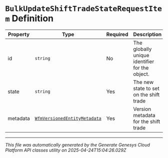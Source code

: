 # `BulkUpdateShiftTradeStateRequestItem` Definition

| Property | Type | Required | Description |
|----------|------|----------|-------------|
| id | `string` | No | The globally unique identifier for the object. |
| state | `string` | Yes | The new state to set on the shift trade |
| metadata | [`WfmVersionedEntityMetadata`](wfmversionedentitymetadata-definition.md) | Yes | Version metadata for the shift trade |

---

*This file was automatically generated by the Generate Genesys Cloud Platform API classes utility on 2025-04-24T15:04:26.029Z*